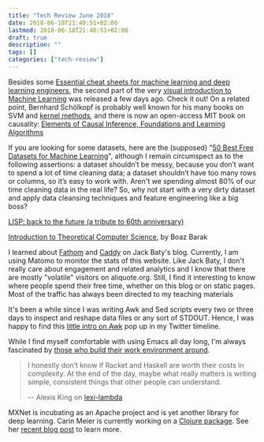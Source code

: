 ```yaml
---
title: "Tech Review June 2018"
date: 2018-06-18T21:40:51+02:00
lastmod: 2018-06-18T21:40:51+02:00
draft: true
description: ""
tags: []
categories: ["tech-review"]
---
```


<!--more-->


Besides some [Essential cheat sheets for machine learning and deep learning engineers](https://www.sodavision.com/essential-cheat-sheets-for-machine-learning-and-deep-learning-engineers/), the second part of the very [visual introduction to Machine Learning](http://www.r2d3.us/visual-intro-to-machine-learning-part-2/) was released a few days ago. Check it out! On a related point, Bernhard Schölkopf is probably well known for his many books on SVM and [kernel methods](http://agbs.kyb.tuebingen.mpg.de/lwk/), and there is now an open-access MIT book on causality: [Elements of Causal Inference, Foundations and Learning Algorithms](https://mitpress.mit.edu/books/elements-causal-inference)


If you are looking for some datasets, here are the (supposed) "[50 Best Free Datasets for Machine Learning](https://gengo.ai/articles/the-50-best-free-datasets-for-machine-learning/)", although I remain circumspect as to the following assertions: a dataset shouldn’t be messy, because you don’t want to spend a lot of time cleaning data; a dataset shouldn’t have too many rows or columns, so it’s easy to work with. Aren't we spending almost 80% of our time cleaning data in the real life? So, why not start with a very dirty dataset and apply data cleansing techniques and feature engineering like a big boss?

[LISP: back to the future (a tribute to 60th anniversary)](https://sigma.software/about/media/lisp-back-future-tribute-60th-anniversary)


[Introduction to Theoretical Computer Science](http://introtcs.org/public/index.html), by Boaz Barak

I learned about [Fathom](https://usefathom.com) and [Caddy](https://caddyserver.com) on Jack Baty's blog. Currently, I am using Matomo to monitor the stats of this website. Like Jack Baty, I don't really care about engagement and related analytics and I know that there are mostly "volatile" visitors on aliquote.org. Still, I find it interesting to know where people spend their free time, whether on this blog or on static pages. Most of the traffic has always been directed to my teaching materials


It's been a while since I was writing Awk and Sed scripts every two or three days to inspect and reshape data files or any sort of STDOUT. Hence, I was happy to find this [little intro on Awk](https://gregable.com/2010/09/why-you-should-know-just-little-awk.html) pop up in my Twitter timeline.

While I find myself comfortable with using Emacs all day long, I'm always fascinated by [those who build their work environment around](http://doc.rix.si/cce/cce.html).


> I honestly don’t know if Racket and Haskell are worth their costs in complexity. At the end of the day, maybe what really matters is writing simple, consistent things that other people can understand.
>
> -- Alexis King on [lexi-lambda](https://lexi-lambda.github.io/blog/2016/08/11/climbing-the-infinite-ladder-of-abstraction/)



MXNet is incubating as an Apache project and is yet another library for deep learning. Carin Meier is currently working on a [Clojure package](https://github.com/gigasquid/clojure-mxnet). See her [recent blog post](http://gigasquid.github.io/blog/2018/06/03/meet-clojure-mxnet-ndarray/) to learn more.
